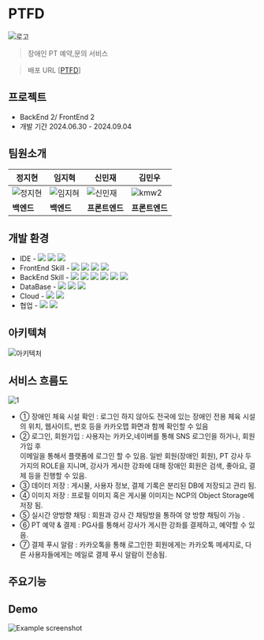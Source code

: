 # PTFD
![로고](https://github.com/user-attachments/assets/488e628b-1f33-41dd-86f9-dae5c359f75f)

> 장애인 PT 예약,문의 서비스

> 배포 URL [[PTFD](http://default-front-84485-25569413-20a094b6a545.kr.lb.naverncp.com:30)]

## 프로젝트
- BackEnd 2/ FrontEnd 2
- 개발 기간 2024.06.30 - 2024.09.04


## 팀원소개
| **정지현** | **임지혁** | **신민재** | **김민우** |
| ---------- | ---------- | ---------- |------------|
| ![정지현](https://github.com/user-attachments/assets/fafc64d6-822a-40fc-b95a-4ba787bda859) | ![임지혀](https://github.com/user-attachments/assets/7ad081ee-1908-4dd7-9dbc-9d99a9287edb) | ![신민재](https://github.com/user-attachments/assets/b5c36a1c-c2d0-4a34-a40e-ad1b49f402d5) | ![kmw2](https://github.com/user-attachments/assets/da799522-3d1f-4535-8a9c-c398c0b43f38) |
| **백엔드** | **백엔드** | **프론트엔드** | **프론트엔드** |






## 개발 환경
- IDE - <img src="https://img.shields.io/badge/intellij-041E42?style=for-the-badge&logo=intellijidea&logoColor=white"> <img src="https://img.shields.io/badge/visual studio code-4B8BF5?style=for-the-badge&logo=v&logoColor=black"> <img src="https://img.shields.io/badge/naver cloud-00BC8E?style=for-the-badge&logo=icloud&logoColor=black">
- FrontEnd Skill - <img src="https://img.shields.io/badge/javascript-F7DF1E?style=for-the-badge&logo=javascript&logoColor=black"> <img src="https://img.shields.io/badge/react-61DAFB?style=for-the-badge&logo=react&logoColor=black"> <img src="https://img.shields.io/badge/node.js-339933?style=for-the-badge&logo=Node.js&logoColor=white"> <img src="https://img.shields.io/badge/next.js-000000?style=for-the-badge&logo=nextdotjs&logoColor=white">
- BackEnd Skill - <img src="https://img.shields.io/badge/java-007396?style=for-the-badge&logo=java&logoColor=white"> <img src="https://img.shields.io/badge/springboot-6DB33F?style=for-the-badge&logo=springboot&logoColor=white"> <img src="https://img.shields.io/badge/spring security-6DB33F?style=for-the-badge&logo=springsecurity&logoColor=white"> <img src="https://img.shields.io/badge/spring data jpa-6DB33F?style=for-the-badge&logo=spring&logoColor=white"> <img src="https://img.shields.io/badge/spring cloud-6DB33F?style=for-the-badge&logo=spring&logoColor=white"> <img src="https://img.shields.io/badge/stomp-041E42?style=for-the-badge&logo=socketdotio&logoColor=white">
- DataBase - <img src="https://img.shields.io/badge/mysql-4479A1?style=for-the-badge&logo=mysql&logoColor=white"> <img src="https://img.shields.io/badge/mongoDB-47A248?style=for-the-badge&logo=MongoDB&logoColor=white"> <img src="https://img.shields.io/badge/redis-FF4438?style=for-the-badge&logo=redis&logoColor=white"> 
- Cloud - <img src="https://img.shields.io/badge/docker-2496ED?style=for-the-badge&logo=docker&logoColor=white"> <img src="https://img.shields.io/badge/Kubernetes-326CE5?style=for-the-badge&logo=kubernetes&logoColor=white"> 
- 협업 - <img src="https://img.shields.io/badge/github-181717?style=for-the-badge&logo=github&logoColor=white"> <img src="https://img.shields.io/badge/notion-000000?style=for-the-badge&logo=notion&logoColor=white"> 

## 아키텍쳐
![아키텍처](https://github.com/user-attachments/assets/99f25eea-bec4-4140-8b95-ec1b4f83e6ef)

## 서비스 흐름도
![1](https://github.com/user-attachments/assets/25545ad8-bbb2-47cf-82a7-74a8c66a1625)

- ① 장애인 체육 시설 확인 : 로그인 하지 않아도 전국에 있는 장애인 전용 체육 시설의 위치, 
    웹사이트, 번호 등을 카카오맵 화면과 함께 확인할 수 있음
- ② 로그인, 회원가입 : 사용자는 카카오,네이버를 통해 SNS 로그인을 하거나, 회원가입 후      
    이메일을 통해서 플랫폼에 로그인 할 수 있음.
    일반 회원(장애인 회원), PT 강사 두 가지의 ROLE을 지니며, 강사가 게시한 강좌에 대해 
    장애인 회원은 검색, 좋아요, 결제 등을 진행할 수 있음. 
- ③ 데이터 저장 : 게시물, 사용자 정보, 결제 기록은 분리된 DB에 저장되고 관리 됨.
- ④ 이미지 저장 : 프로필 이미지 혹은 게시물 이미지는 NCP의 Object Storage에 저장 됨.
- ⑤ 실시간 양방향 채팅 : 회원과 강사 간 채팅방을 통하여 양 방향 채팅이 가능 .
- ⑥ PT 예약 & 결제 : PG사를 통해서 강사가 게시한 강좌를 결제하고, 예약할 수 있음.
- ⑦ 결제 푸시 알람 : 카카오톡을 통해 로그인한 회원에게는 카카오톡 메세지로, 다른 
     사용자들에게는 메일로 결제 푸시 알람이 전송됨.

## 주요기능



## Demo
![Example screenshot](./img/screenshot.png)
<!-- If you have screenshots you'd like to share, include them here. -->

